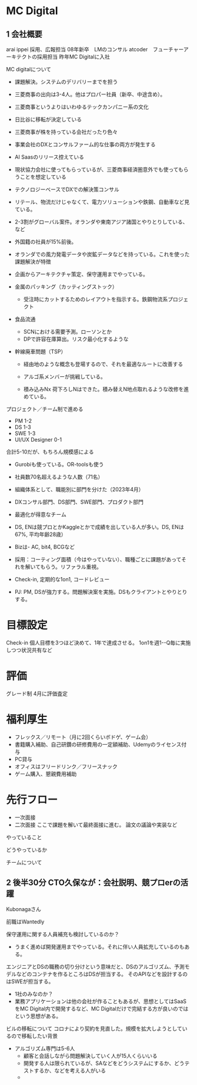 # MC Digital
## 1 会社概要
arai ippei 採用、広報担当
08年新卒　LMのコンサル
atcoder　フューチャーアーキテクトの採用担当
昨年MC Digitalに入社

MC digitalについて
- 課題解決。システムのデリバリーまでを担う
- 三菱商事の出向は3-4人。他はプロパー社員（新卒、中途含め）。
- 三菱商事というよりはいわゆるテックカンパニー系の文化
- 日比谷に移転が決定している

- 三菱商事が株を持っている会社だったり色々

- 事業会社のDXとコンサルファーム的な仕事の両方が発生する
- AI Saasのリリース控えている
- 現状協力会社に使ってもらっているが、三菱商事経済圏意外でも使ってもらうことを想定している

- テクノロジーベースでDXでの解決策コンサル
- リテール、物流だけじゃなくて、電力ソリューションや鉄鋼、自動車など見ている。

- 2-3割がグローバル案件。オランダや東南アジア諸国とやりとりしている、など
- 外国籍の社員が15%前後。

- オランダでの風力発電データや炭鉱データなどを持っている。これを使った課題解決が特徴

- 企画からアーキテクチャ策定、保守運用までやっている。


- 金属のパッキング（カッティングストック）
  - 受注時にカットするためのレイアウトを指示する。鉄鋼物流系プロジェクト

- 食品流通
  - SCNにおける需要予測。ローソンとか
  - DPで許容在庫算出。リスク最小化するような

- 幹線廃車問題（TSP）
  - 経由地のような概念も登場するので、それを最適なルートに改善する
  - アルゴ系メンバーが挑戦している。

  - 積み込みNx 荷下ろしNはできた。積み替えN地点取れるような改修を進めている。

プロジェクト／チーム制で進める

- PM 1-2
- DS 1-3
- SWE 1-3
- UI/UX Designer 0-1

合計5-10だが、もちろん規模感による

- Gurobiも使っている。OR-toolsも使う

- 社員数70名超えるような人数（71名）
- 組織体系として、職能別に部門を分けた（2023年4月）
- DXコンサル部門、DS部門、SWE部門、プロダクト部門

- 最適化が得意なチーム
- DS, ENは競プロとかKaggleとかで成績を出している人が多い。DS, ENは67%, 平均年齢28歳）
- Bizは- AC, bit4, BCGなど

- 採用：コーティング面積（今はやっていない）、職種ごとに課題があってそれを解いてもらう。リファラル重視。
- Check-in, 定期的な1on1, コードレビュー
- PJ: PM, DSが強力する。問題解決案を実施。DSもクライアントとやりとりする。

# 目標設定
Check-in
個人目標を3つほど決めて、1年で達成させる。
1on1を週1--Q毎に実施しつつ状況共有など

# 評価
グレード制
4月に評価査定

# 福利厚生
- フレックス／リモート（月に2回くらいボドゲ、ゲーム会）
- 書籍購入補助、自己研鑽の研修費用の一定額補助、Udemyのライセンス付与
- PC貸与
- オフィスはフリードリンク／フリースナック
- ゲーム購入、懇親費用補助


# 先行フロー
- 一次面接
- 二次面接
ここで課題を解いて最終面接に進む。
論文の議論や実装など



やっていること

どうやっているか

チームについて

## 2 後半30分 CTO久保なが：会社説明、競プロerの活躍

Kubonagaさん

前職はWantedly

保守運用に関する人員補充も検討しているのか？
- うまく進めば開発運用までやっている。それに伴い人員拡充しているのもある。

エンジニアとDSの職務の切り分けという意味だと、DSのアルゴリズム、予測モデルなどのコンテナを作るところはDSが担当する。
そのAPIなどを設計するのはSWEが担当する。

- 1社のみなのか？
- 業務アプリケーションは他の会社が作ることもあるが、思想としてはSaaSをMC Digital内で開発するなど、MC Digitalだけで完結する方が良いのではという思想がある。

ビルの移転について
コロナにより契約を見直した。規模を拡大しようとしているので移転したい背景

- アルゴリズム専門は5-6人
  - 顧客と会話しながら問題解決していく人が15人くらいいる
  - 開発する人は限られているが、SAなどをどうシステムにするか、どうテストするか、などを考える人がいる
  - 